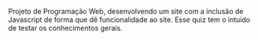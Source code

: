 Projeto de Programação Web, desenvolvendo um site com a inclusão de Javascript de forma que dê funcionalidade ao site.
Esse quiz tem o intuido de testar os conhecimentos gerais.
